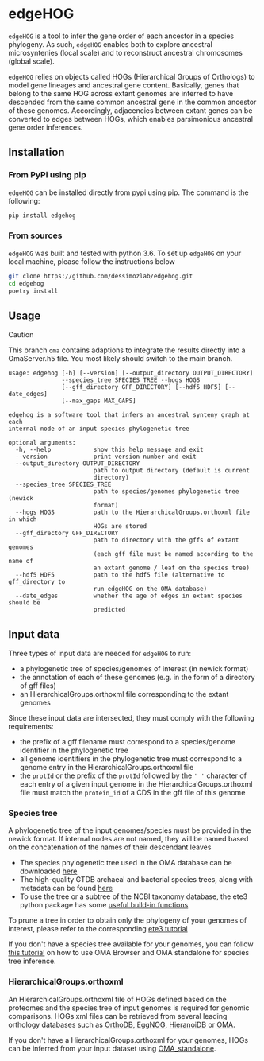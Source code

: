 # edgeHOG

```edgeHOG``` is a tool to infer the gene order of each ancestor in a species phylogeny. As such, ```edgeHOG``` enables both to explore ancestral microsyntenies (local scale) and to reconstruct ancestral chromosomes (global scale). 

```edgeHOG``` relies on objects called HOGs (Hierarchical Groups of Orthologs) to model gene lineages and ancestral gene content. Basically, genes that belong to the same HOG across extant genomes are inferred to have descended from the same common ancestral gene in the common ancestor of these genomes. Accordingly, adjacencies between extant genes can be converted to edges between HOGs, which enables parsimonious ancestral gene order inferences.  

## Installation

### From PyPi using pip
`edgeHOG`  can be installed directly from pypi using pip. The command is the following:

```bash
pip install edgehog
```

### From sources
```edgeHOG``` was built and tested with python 3.6. To set up ```edgeHOG``` on your local machine, please follow the instructions below

```bash
git clone https://github.com/dessimozlab/edgehog.git
cd edgehog
poetry install
```

## Usage

> [!CAUTION]
> This branch `oma` contains adaptions to integrate the results directly into a OmaServer.h5 file.
> You most likely should switch to the main branch.

```
usage: edgehog [-h] [--version] [--output_directory OUTPUT_DIRECTORY]
               --species_tree SPECIES_TREE --hogs HOGS
               [--gff_directory GFF_DIRECTORY] [--hdf5 HDF5] [--date_edges]
               [--max_gaps MAX_GAPS]

edgehog is a software tool that infers an ancestral synteny graph at each
internal node of an input species phylogenetic tree

optional arguments:
  -h, --help            show this help message and exit
  --version             print version number and exit
  --output_directory OUTPUT_DIRECTORY
                        path to output directory (default is current
                        directory)
  --species_tree SPECIES_TREE
                        path to species/genomes phylogenetic tree (newick
                        format)
  --hogs HOGS           path to the HierarchicalGroups.orthoxml file in which
                        HOGs are stored
  --gff_directory GFF_DIRECTORY
                        path to directory with the gffs of extant genomes
                        (each gff file must be named according to the name of
                        an extant genome / leaf on the species tree)
  --hdf5 HDF5           path to the hdf5 file (alternative to gff_directory to
                        run edgeHOG on the OMA database)
  --date_edges          whether the age of edges in extant species should be
                        predicted

```

## Input data

Three types of input data are needed for ```edgeHOG``` to run:
* a phylogenetic tree of species/genomes of interest (in newick format)
* the annotation of each of these genomes (e.g. in the form of a directory of gff files)
* an HierarchicalGroups.orthoxml file corresponding to the extant genomes

Since these input data are intersected, they must comply with the following requirements:
* the prefix of a gff filename must correspond to a species/genome identifier in the phylogenetic tree
* all genome identifiers in the phylogenetic tree must correspond to a genome entry in the HierarchicalGroups.orthoxml file
* the ```protId``` or the prefix of the ```protId``` followed by the ```' '``` character of each entry of a given input genome in the HierarchicalGroups.orthoxml file must match the ```protein_id``` of a CDS in the gff file of this genome

### Species tree

A phylogenetic tree of the input genomes/species must be provided in the newick format. If internal nodes are not named, they will be named based on the concatenation of the names of their descendant leaves

* The species phylogenetic tree used in the OMA database can be downloaded [here](https://omabrowser.org/All/speciestree.nwk)
* The high-quality GTDB archaeal and bacterial species trees, along with metadata can be found [here](https://data.gtdb.ecogenomic.org/releases/latest/)
* To use the tree or a subtree of the NCBI taxonomy database, the ete3 python package has some [useful build-in functions](http://etetoolkit.org/docs/latest/tutorial/tutorial_ncbitaxonomy.html)

To prune a tree in order to obtain only the phylogeny of your genomes of interest, please refer to the corresponding [ete3 tutorial](http://etetoolkit.org/docs/latest/tutorial/tutorial_trees.html#pruning-trees)

If you don't have a species tree available for your genomes, you can follow [this tutorial](https://github.com/DessimozLab/f1000_PhylogeneticTree) on how to use OMA Browser and OMA standalone for species tree inference.


### HierarchicalGroups.orthoxml
 
An HierarchicalGroups.orthoxml file of HOGs defined based on the proteomes and the species tree of input genomes is required for genomic comparisons. HOGs xml files can be retrieved from several leading orthology databases such as [OrthoDB](https://www.orthodb.org/), [EggNOG](http://eggnog5.embl.de), [HieranoiDB](https://hieranoidb.sbc.su.se/) or [OMA](https://omabrowser.org/oma/home/).

If you don't have a HierarchicalGroups.orthoxml for your genomes, HOGs can be inferred from your input dataset using [OMA_standalone](https://omabrowser.org/standalone/). 

